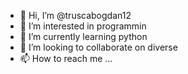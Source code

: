 - 👋 Hi, I’m @truscabogdan12
- 👀 I’m interested in programmin
- 🌱 I’m currently learning python
- 💞️ I’m looking to collaborate on diverse 
- 📫 How to reach me ...

<!---
truscabogdan12/truscabogdan12 is a ✨ special ✨ repository because its `README.md` (this file) appears on your GitHub profile.
You can click the Preview link to take a look at your changes.
--->
